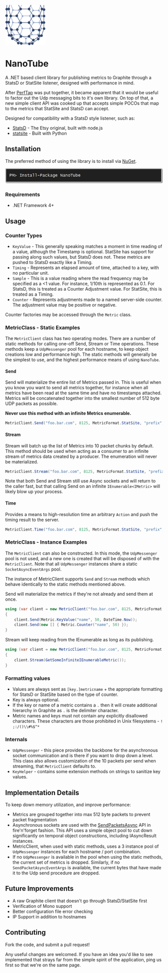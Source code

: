![Logo](https://github.com/EastPoint/NanoTube/raw/master/logo-128.png)
# NanoTube 
A .NET based client library for publishing metrics to Graphite through a StatsD or StatSite listener, designed with performance in mind.

After [PerfTap](https://github.com/EastPoint/PerfTap) was put together, it became apparent that it would be useful to factor out the Udp messaging bits to it's own library.  On top of that, a new simple client API was cooked up that accepts simple POCOs that map to the metrics that StatSite and StatsD can accept.

Designed for compatibility with a StatsD style listener, such as:

* [StatsD](https://github.com/etsy/statsd) - The Etsy original, built with node.js
* [statsite](https://github.com/kiip/statsite) - Built with Python

## Installation

The preferred method of using the library is to install via [NuGet](http://nuget.org).

![Badge](https://github.com/EastPoint/NanoTube/raw/master/nuget-badge.png)

### Requirements

* .NET Framework 4+

## Usage

### Counter Types

* `KeyValue` - This generally speaking matches a moment in time reading of a value, although the Timestamp is optional.  StatSite has support for passing along such values, but StatsD does not.  These metrics are pushed to StatsD exactly like a Timing.
* `Timing` - Represents an elapsed amount of time, attached to a key, with no particular unit.  
* `Sample` - This is a value reading where the read frequency may be specified as a <1 value.  For instance, 1/10th is represented as 0.1.  For StatsD, this is treated as a Counter Adjustment value.  For StatSite, this is treated as a Timing.
* `Counter` - Represents adjustments made to a named server-side counter.  The adjustment value may be positive or negative.

Counter factories may be accessed through the `Metric` class.


### MetricClass - Static Examples

The `MetricClient` class has two operating modes.  There are a number of static methods for calling one-off Send, Stream or Time operations.  These methods keep a `UdpMessenger` pool for each hostname, to keep object creations low and performance high.  The static methods will generally be the simplest to use, and the highest performance means of using `NanoTube`.


#### Send
Send will materialize the entire list of Metrics passed in.  This is useful when you know you want to send all metrics together, for instance when all metrics have been read at the same time and have no timestamps attached.  Metrics will be concatenated together into the smallest number of 512 byte UDP packets as possible.

**Never use this method with an infinite Metrics enumerable.**

```csharp
MetricClient.Send("foo.bar.com", 8125, MetricFormat.StatSite, "prefix", new [] { Metric.Counter("name", 50) })
```

#### Stream
Stream will batch up the list of Metrics into 10 packet chunks by default.  This method should be used when acting as a consumer to an infinite stream of metrics data created by a producer.  The enumeration will never be materialized.

```csharp
MetricClient.Stream("foo.bar.com", 8125, MetricFormat.StatSite, "prefix", GetSomeInfiniteIEnumerableMetric())
```

Note that both Send and Stream still use Async sockets and will return to the caller fast, but that calling Send on an infinite ```IEnumerable<IMetric>``` will likely blow up your process.

#### Time
Provides a means to high-resolution time an arbitrary `Action` and push the timing result to the server.

```csharp
MetricClient.Time("foo.bar.com", 8125, MetricFormat.StatSite, "prefix", () => { Thread.Sleep(1); });
```

### MetricClass - Instance Examples

The `MetricClient` can also be constructed.  In this mode, the `UdpMessenger` pool is not used, and a new one is created that will be disposed of with the `MetricClient`.  Note that all `UdpMessenger` instances share a static `SocketAsyncEventArgs` pool.

The instance of MetricClient supports `Send` and `Stream` methods which behave identically to the static methods mentioned above.

Send will materialize the metrics if they're not already and send them at once.

```csharp
using (var client = new MetricClient("foo.bar.com", 8125, MetricFormat.StatSite, "prefix"))
{
	client.Send(Metric.KeyValue("name", 50, DateTime.Now));
	client.Send(new [] { Metric.Counter("name", 50) });
}
```

Stream will keep reading from the IEnumerable as long as its publishing.

```csharp
using (var client = new MetricClient("foo.bar.com", 8125, MetricFormat.StatSite, "prefix"))
{
	client.Stream(GetSomeInfiniteIEnumerableMetric());
}
```

### Formatting values

* Values are always sent as `[key.]metricname` + the appropriate formatting for StatsD or StatSite based on the type of counter.  
* Key is always optional.  
* If the key or name of a metric contains a `.` then it will create additional hierarchy in Graphite as `.` is the delimiter character.
* Metric names and keys must not contain any explicitly disallowed characters.  These characters are those prohibited in Unix filesystems - `! ;:/()\\#%$^*`

### Internals

* `UdpMessenger` - this piece provides the backbone for the asynchronous socket communication and is there if you want to drop down a level.  This class also allows customization of the 10 packets per send when streaming, that `MetricClient` defaults to.
* `KeyHelper` - contains some extension methods on strings to sanitize key values.

## Implementation Details

To keep down memory utilization, and improve performance:

* Metrics are grouped together into max 512 byte packets to prevent packet fragmentation
* Asynchronous sockets are used with the [SendPacketsAsync](http://msdn.microsoft.com/en-us/library/system.net.sockets.socket.sendpacketsasync.aspx) API in fire'n'forget fashion.  This API uses a simple object pool to cut down significantly on temporal object constructions, including IAsyncResult instances.
* MetricClient, when used with static methods, uses a 3 instance pool of `UdpMessenger` instances for each hostname / port combination.
* If no `UdpMessenger` is available in the pool when using the static methods, the current set of metrics is dropped.  Similarly, if no `SendPacketAsyncEventArgs` is available, the current bytes that have made it to the Udp send procedure are dropped.

## Future Improvements

* A raw Graphite client that doesn't go through StatsD/StatSite first
* Verification of Mono support
* Better configuration file error checking
* IP Support in addition to hostnames

## Contributing

Fork the code, and submit a pull request!  

Any useful changes are welcomed.  If you have an idea you'd like to see implemented that strays far from the simple spirit of the application, ping us first so that we're on the same page.